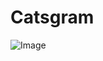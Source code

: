 # Catsgram

![Image](https://github.com/user-attachments/assets/0b9e86af-6e67-467e-b027-09e200c6b8d6)
